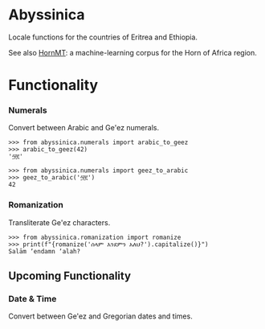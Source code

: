 # Abyssinica

Locale functions for the countries of Eritrea and Ethiopia.

See also [HornMT](https://github.com/gebre/HornMT): a machine-learning corpus for the Horn of Africa region.

# Functionality
### Numerals
Convert between Arabic and Ge'ez numerals.

    >>> from abyssinica.numerals import arabic_to_geez
    >>> arabic_to_geez(42)
    '፵፪'

    >>> from abyssinica.numerals import geez_to_arabic
    >>> geez_to_arabic('፵፪')
    42

### Romanization
Transliterate Ge'ez characters.

    >>> from abyssinica.romanization import romanize
    >>> print(f"{romanize('ሰላም እንደምን አለህ?').capitalize()}")
    Salām ʼendamn ʼalah?


## Upcoming Functionality
### Date & Time
Convert between Ge'ez and Gregorian dates and times.